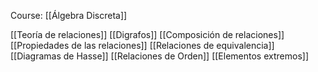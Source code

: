 Course: [[Álgebra Discreta]]

[[Teoría de relaciones]]
[[Digrafos]]
[[Composición de relaciones]]
[[Propiedades de las relaciones]]
[[Relaciones de equivalencia]]
[[Diagramas de Hasse]]
[[Relaciones de Orden]]
[[Elementos extremos]]